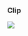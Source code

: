 ### Clip

<img align="center" src="https://user-images.githubusercontent.com/70841430/156410199-7b78eb42-c19a-4524-819d-78eda7f9565d.gif">
<!-- ![team7_game_video_final2](https://user-images.githubusercontent.com/70841430/156410199-7b78eb42-c19a-4524-819d-78eda7f9565d.gif) -->
